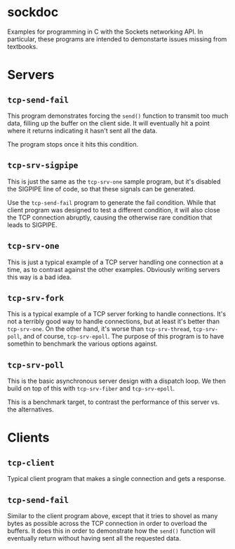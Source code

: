 sockdoc
=======

Examples for programming in C with the Sockets networking API.
In particular, these programs are intended to demonstarte issues
missing from textbooks.


Servers
===

`tcp-send-fail`
---

This program demonstrates forcing the `send()` function to transmit
too much data, filling up the buffer on the client side. It will
eventually hit a point where it returns indicating it hasn't sent
all the data.

The program stops once it hits this condition.

`tcp-srv-sigpipe`
---

This is just the same as the `tcp-srv-one` sample program, but it's
disabled the SIGPIPE line of code, so that these signals can be
generated.

Use the `tcp-send-fail` program to generate the fail condition. While
that client program was designed to test a different condition, it
will also close the TCP connection abruptly, causing the otherwise
rare condition that leads to SIGPIPE.

`tcp-srv-one`
---

This is just a typical example of a TCP server handling one connection
at a time, as to contrast against the other examples. Obviously
writing servers this way is a bad idea.

`tcp-srv-fork`
---

This is a typical example of a TCP server forking to handle
connections. It's not a terribly good way to handle connections,
but at least it's better than `tcp-srv-one`. On the other hand,
it's worse than `tcp-srv-thread`, `tcp-srv-poll`, and of course,
`tcp-srv-epoll`. The purpose of this program is to have somethin
to benchmark the various options against.


`tcp-srv-poll`
---

This is the basic asynchronous server design with a dispatch loop.
We then build on top of this with `tcp-srv-fiber` and `tcp-srv-epoll`.

This is a benchmark target, to contrast the performance of this 
server vs. the alternatives.

Clients
===

`tcp-client`
---

Typical client program that makes a single connection and gets a response.

`tcp-send-fail`
---

Similar to the client program above, except that it tries to shovel as
many bytes as possible across the TCP connection in order to overload
the buffers. It does this in order to demonstrate how the `send()`
function will eventually return without having sent all the requested
data.


